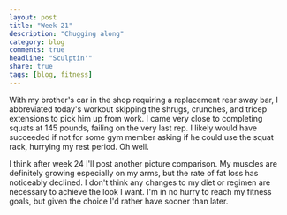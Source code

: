 ```yaml
---
layout: post
title: "Week 21"
description: "Chugging along"
category: blog
comments: true
headline: "Sculptin'"
share: true
tags: [blog, fitness]
---
```

With my brother's car in the shop requiring a replacement rear sway bar, I abbreviated today's workout skipping the shrugs, crunches, and tricep extensions to pick him up from work.  I came very close to completing squats at 145 pounds, failing on the very last rep.  I likely would have succeeded if not for some gym member asking if he could use the squat rack, hurrying my rest period.  Oh well.

I think after week 24 I'll post another picture comparison.  My muscles are definitely growing especially on my arms, but the rate of fat loss has noticeably declined.  I don't think any changes to my diet or regimen are necessary to achieve the look I want.  I'm in no hurry to reach my fitness goals, but given the choice I'd rather have sooner than later.
